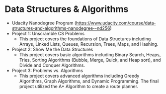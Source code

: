 # Data Structures & Algorithms
  - Udacity Nanodegree Program (https://www.udacity.com/course/data-structures-and-algorithms-nanodegree--nd256)
  - Project 1: Unscramble CS Problems
    - This project covers the foundations of Data Structures including Arrays, Linked Lists, Queues, Recursion, Trees, Maps, and Hashing.
  - Project 2: Show Me the Data Structures
    - This project covers basic algorithms including Binary Search, Heaps, Tries, Sorting Algorithms (Bubble, Merge, Quick, and Heap sort), and Divide and Conquer Algorithms.
  - Project 3: Problems vs. Algorithms
    - This project covers advanced algorithms including Greedy Algorithms, Graph Algorithms, and Dynamic Programming. The final project utilized the A* Algorithm to create a route planner.
